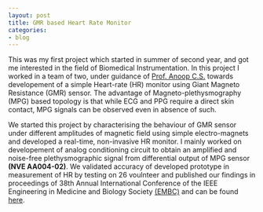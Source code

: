 ```yaml
---
layout: post
title: GMR based Heart Rate Monitor
categories:
- blog
---
```

This was my first project which started in summer of second year, and got me interested in the field of Biomedical Instrumentation. In this project I worked in a team of two, under guidance of [Prof. Anoop C.S.](https://www.iist.ac.in/avionics/anoop.cs) towards developement of a simple Heart-rate (HR) monitor using Giant Magneto Resistance (GMR) sensor. The advantage of Magneto-plethysmography (MPG) based topology is that while ECG and PPG require a direct skin contact, MPG signals can be observed even in absence of such. 

We started this project by characterising the behaviour of GMR sensor under different amplitudes of magnetic field using simple electro-magnets and developed a real-time, non-invasive HR monitor. I mainly worked on developement of analog conditioning circuit to obtain an amplified and noise-free plethysmographic signal from differential output of MPG sensor **(NVE AA004-02)**. We validated accuracy of developed prototype in measurement of HR by testing on 26 voulnteer and published our findings in proceedings of 38th Annual International Conference of the IEEE Engineering in Medicine and Biology Society [(EMBC)](#) and can be found [here](https://ieeexplore.ieee.org/document/7591819).

<!--
Tattooed roof party *vinyl* freegan single-origin coffee wayfarers tousled, umami yr
meggings hella selvage. Butcher bespoke seitan, cornhole umami gentrify put a bird 
on it occupy trust fund. Umami whatever kitsch, locavore fingerstache Tumblr pork belly
[keffiyeh](#). Chia Echo Park Pitchfork, Blue Bottle [hashtag](#) stumptown skateboard selvage 
mixtape. Echo Park retro butcher banjo cardigan, seitan flannel Brooklyn paleo fixie 
Truffaut. Forage mustache Thundercats next level disrupt. Bicycle rights forage tattooed
chia, **wayfarers** swag raw denim hashtag biodiesel occupy gastropub!

---

# It's all in the game.

## You come at the king, you best not miss.

### Be subtle with it, man. You know what subtle means?

VHS post-ironic cred **bespoke** banjo. Yr wayfarers literally gentrify, flexitarian fap 
dreamcatcher plaid cornhole Intelligentsia paleo. Beard try-hard direct trade, shabby chic 
Helvetica `look ma, I can code`. Lo-fi American Apparel tattooed [Vice](#) tofu, yr vinyl. 
Williamsburg butcher hella mumblecore fixie mlkshk, cliche wolf keytar mixtape kitsch banh mi 
salvia. High Life Odd Future *chambray* kale chips hoodie, cray pop-up. Helvetica narwhal 
iPhone try-hard jean shorts.

> This is a quote from someone famous about productivity


Syntax highlighting with Solarized theme.

{% highlight ruby %}
class User < ActiveRecord::Base
  attr_accessible :email, :name

  ... tons of other crap ...

end

{% endhighlight %}
-->
